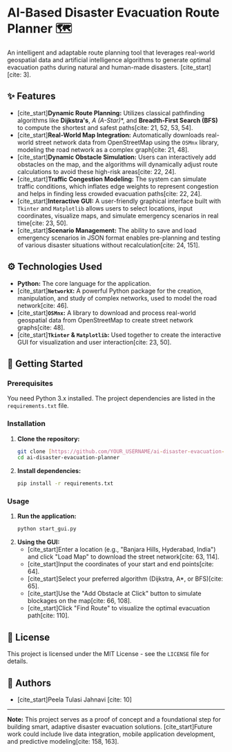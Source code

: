# AI-Based Disaster Evacuation Route Planner 🗺️


An intelligent and adaptable route planning tool that leverages real-world geospatial data and artificial intelligence algorithms to generate optimal evacuation paths during natural and human-made disasters. [cite_start][cite: 3].

## ✨ Features

- [cite_start]**Dynamic Route Planning:** Utilizes classical pathfinding algorithms like **Dijkstra's**, **A* (A-Star)**, and **Breadth-First Search (BFS)** to compute the shortest and safest paths[cite: 21, 52, 53, 54].
- [cite_start]**Real-World Map Integration:** Automatically downloads real-world street network data from OpenStreetMap using the `OSMnx` library, modeling the road network as a complex graph[cite: 21, 48].
- [cite_start]**Dynamic Obstacle Simulation:** Users can interactively add obstacles on the map, and the algorithms will dynamically adjust route calculations to avoid these high-risk areas[cite: 22, 24].
- [cite_start]**Traffic Congestion Modeling:** The system can simulate traffic conditions, which inflates edge weights to represent congestion and helps in finding less crowded evacuation paths[cite: 22, 24].
- [cite_start]**Interactive GUI:** A user-friendly graphical interface built with `Tkinter` and `Matplotlib` allows users to select locations, input coordinates, visualize maps, and simulate emergency scenarios in real time[cite: 23, 50].
- [cite_start]**Scenario Management:** The ability to save and load emergency scenarios in JSON format enables pre-planning and testing of various disaster situations without recalculation[cite: 24, 151].

## ⚙️ Technologies Used

- **Python:** The core language for the application.
- [cite_start]**`NetworkX`:** A powerful Python package for the creation, manipulation, and study of complex networks, used to model the road network[cite: 46].
- [cite_start]**`OSMnx`:** A library to download and process real-world geospatial data from OpenStreetMap to create street network graphs[cite: 48].
- [cite_start]**`Tkinter` & `Matplotlib`:** Used together to create the interactive GUI for visualization and user interaction[cite: 23, 50].

## 🚀 Getting Started

### Prerequisites

You need Python 3.x installed. The project dependencies are listed in the `requirements.txt` file.

### Installation

1.  **Clone the repository:**
    ```bash
    git clone [https://github.com/YOUR_USERNAME/ai-disaster-evacuation-planner.git](https://github.com/YOUR_USERNAME/ai-disaster-evacuation-planner.git)
    cd ai-disaster-evacuation-planner
    ```
2.  **Install dependencies:**
    ```bash
    pip install -r requirements.txt
    ```

### Usage

1.  **Run the application:**
    ```bash
    python start_gui.py
    ```
2.  **Using the GUI:**
    -   [cite_start]Enter a location (e.g., "Banjara Hills, Hyderabad, India") and click "Load Map" to download the street network[cite: 63, 114].
    -   [cite_start]Input the coordinates of your start and end points[cite: 64].
    -   [cite_start]Select your preferred algorithm (Dijkstra, A\*, or BFS)[cite: 65].
    -   [cite_start]Use the "Add Obstacle at Click" button to simulate blockages on the map[cite: 66, 108].
    -   [cite_start]Click "Find Route" to visualize the optimal evacuation path[cite: 110].

## 📄 License

This project is licensed under the MIT License - see the `LICENSE` file for details.

## 🤝 Authors

-   [cite_start]Peela Tulasi Jahnavi [cite: 10]

---
**Note:** This project serves as a proof of concept and a foundational step for building smart, adaptive disaster evacuation solutions. [cite_start]Future work could include live data integration, mobile application development, and predictive modeling[cite: 158, 163].
